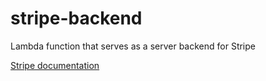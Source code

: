 # stripe-backend
Lambda function that serves as a server backend for Stripe

[Stripe documentation](https://stripe.com/docs/payments/quickstart?client=react&lang=node)
